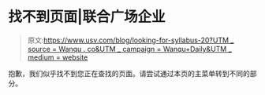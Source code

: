 # 找不到页面|联合广场企业

> 原文:[https://www.usv.com/blog/looking-for-syllabus-20?UTM _ source = Wanqu . co&UTM _ campaign = Wanqu+Daily&UTM _ medium = website](https://www.usv.com/blog/looking-for-syllabus-20?utm_source=wanqu.co&utm_campaign=Wanqu+Daily&utm_medium=website)

抱歉，我们似乎找不到您正在查找的页面。请尝试通过本页的主菜单转到不同的部分。